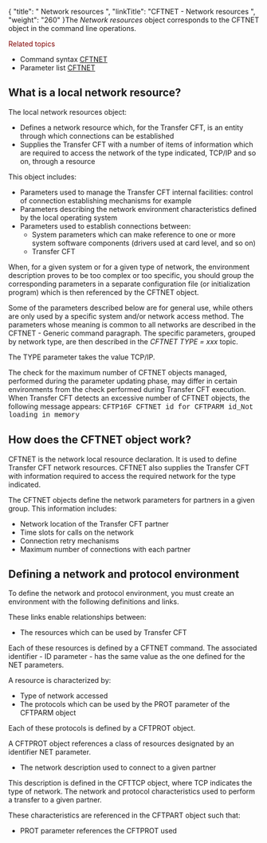 {
    "title": " Network  resources ",
    "linkTitle": "CFTNET - Network resources ",
    "weight": "260"
}The
<span style="font-style: italic;">Network resources</span> object corresponds to the CFTNET object in the command line operations.

<span style="color: #800000; font-weight: normal; text-decoration: none;">Related
topics</span>

-   Command syntax
    [CFTNET](../../../c_intro_userinterfaces/command_summary#CFTNET)
-   Parameter list
    [CFTNET](../../../c_intro_userinterfaces/web_copilot_ui/conf_intro/cftnet)

<span id="What_is_a_local_network_resource_"></span>

## What is a local network resource?

The local network resources object:

-   Defines a network
    resource which, for the <span class="mc-variable axway_variables.Component_Short_Name variable">Transfer CFT</span>, is an entity through which connections
    can be established
-   Supplies the Transfer
    CFT with a number of items of information which are required to access
    the network of the type indicated, TCP/IP and so on, through
    a resource

This object includes:

-   Parameters used
    to manage the <span class="mc-variable axway_variables.Component_Short_Name variable">Transfer CFT</span> internal facilities: control of connection
    establishing mechanisms for example
-   Parameters describing
    the network environment characteristics defined by the local operating
    system
-   Parameters used
    to establish connections between:
    -   System
        parameters which can make reference to one or more system software components
        (drivers used at card level, and so on)
    -   Transfer
        CFT

When, for a given system or for a given type of network, the environment
description proves to be too complex or too specific, you should group
the corresponding parameters in a separate configuration file (or initialization
program) which is then referenced by the CFTNET object.

Some of the parameters described below are for general use, while others
are only used by a specific system and/or network access method. The parameters
whose meaning is common to all networks are described in the CFTNET -
Generic command paragraph. The specific parameters, grouped by network
type, are then described in the *CFTNET TYPE = xxx <span style="font-style: normal;">topic</span>*.

The TYPE parameter takes the value TCP/IP.

The check for the maximum number of CFTNET objects managed, performed
during the parameter updating phase, may differ in certain environments
from the check performed during <span class="mc-variable axway_variables.Component_Short_Name variable">Transfer CFT</span> execution. When Transfer
CFT detects an excessive number of CFTNET objects, the following message
appears: <span style="font-family: 'Courier New', monospace;">CFTP16F
CFTNET id for CFTPARM id\_Not loading in memory</span>

<span id="How_does_the_CFTNET_object_work_"></span>

## How does the CFTNET object work?

CFTNET is the network local resource declaration. It is used to define
<span class="mc-variable axway_variables.Component_Short_Name variable">Transfer CFT</span> network resources. CFTNET also supplies the <span class="mc-variable axway_variables.Component_Short_Name variable">Transfer CFT</span>
with information required to access the required network for the type
indicated.

The CFTNET objects define the network parameters for partners in a given
group. This information includes:

-   Network
    location of the <span class="mc-variable axway_variables.Component_Short_Name variable">Transfer CFT</span> partner
-   Time slots
    for calls on the network
-   Connection
    retry mechanisms
-   Maximum number
    of connections with each partner

<span id="Defining_a_network_and_protocol_environment"></span>

## Defining a network and protocol environment

To define the network and protocol environment, you must create an environment
with the following definitions and links.

These links enable relationships between:

-   The resources
    which can be used by <span class="mc-variable axway_variables.Component_Short_Name variable">Transfer CFT</span>

Each of these resources is defined by a CFTNET command.
The associated identifier - ID parameter - has the same value as the one
defined for the NET parameters.

A resource is characterized by:

-   Type of
    network accessed
-   The protocols
    which can be used by the PROT
    parameter of the CFTPARM object

Each of these protocols is defined by a CFTPROT object.

A CFTPROT object references a class of resources designated
by an identifier NET parameter.

-   The network
    description used to connect to a given partner

This description is defined in the CFTTCP object,
where TCP indicates
the type of network. The network
and protocol characteristics used to perform a transfer to a given partner.

These characteristics are referenced in the CFTPART
object such that:

-   PROT
    parameter references the CFTPROT used
